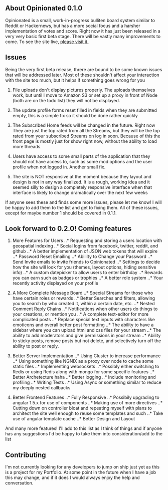 ## About Opinionated 0.1.0

Opinionated is a small, work-in-progress bulliten board system similar to Reddit or Hackernews, but has a more social focus and a harsher implementation of votes and score. Right now it has just been released in a very very basic first beta stage. There will be vastly many improvements to come. To see the site live, [please visit it.](https://opinionate.herokuapp.com)

## Issues

Being the very first beta release, threre are bound to be some known issues that will be addressed later. Most of these shouldn't affect your interaction with the site too much, but it helps if something goes wrong for you

1. File uploads don't display pictures properly. The uploads themselves work, but until I move to Amazon S3 or set up a proxy in front of Node (both are on the todo list) they will not be displayed.

2. The update profile forms reset filled in fields when they are submitted empty, this is a simple fix so it should be done rather quickly

3. The Subscribed Home feeds will be changed in the future. Right now They are just the top rated from all the Streams, but they will be the top rated from your subscribed Streams on log in soon. Because of this the front page is mostly just for show right now, without the ability to load more threads.

4. Users have access to some small parts of the application that they should not have access to, such as some mod options and the user profile when not logged in. Another small fix.

5. The site is NOT responsive at the moment because they layout and design is not in any way finalized. It is a rough, working idea and it seemed silly to design a completely responsive interface when that interface is likely to change dramatically over the next few weeks

If anyone sees these and finds some more issues, please let me know! I will be happy to add them to the list and get to fixing them. All of these issues, except for maybe number 1 should be covered in 0.1.1.


## Look forward to 0.2.0! Coming features

1. More Features for Users
..* Requesting and storing a users location with geospatial indexing
..* Social logins from facebook, twitter, reddit, and github
..* A better implementation of JSON web tokens that will expire
..* Password Reset Emailing
..* Abililty to Change your Password
..* Send Invite emails to invite friends to Opinionated
..* Settings to decide how the site will look for you (themes, layout options, hiding sensitive info)
..* A custom datepicker to allow users to enter birthday
..* Rewards you can earn such as badges or trophies
..* A better role system
..* Your recently activity displayed on your profile

2. A More Complete Message Board
..* Special Streams for those who have certain roles or rewards
..* Better Searches and filters, allowing you to search by who created it, within a certain date, etc.
..* Nested Comment Reply Chains
..* Notifications when other users do things to your creations, or mention you
..* A complete text-editor for more complicated posts
..* Replace special text inputs with characters like emoticons and overall better post formatting
..* The ability to have a sidebar where you can upload html and css files for your stream
..* The ability to add moderators and give permissions in your stream
..* Ability to sticky posts, remove posts but not delete, and selectively turn off the ability to post or reply.

3. Better Server Implementation
..* Using Cluster to increase performance
..* Using something like NGNIX as a proxy over node to cache some static files
..* Implementing websockets 
..* Possibly either switching to Redis or using Redis along with mongo for some specific features
..* Better Archetecture haha
..* Better logging
..* Include monitoring and profiling
..* Writing Tests
..* Using Async or something similar to reduce my deeply nested callbacks

4. Better Frontend Features
..* Fully Responsive
..* Possibily upgrading to angular 1.5.x for use of components
..* Making use of more directives
..* Cutting down on controller bloat and repeating myself with plans to architect the site well enough to reuse some templates and such
..* Take use of angular template cache
..* Better Design and Layout

And many more features! I'll add to this list as I think of things and if anyone has any suggestions I'd be happy to take them into consideration/add to the list

## Contributing

I'm not currently looking for any developers to jump on ship just yet as this is a project for my Portfolio. At some point in the future when I have a job this may change, and if it does I would always enjoy the help and conversation.


